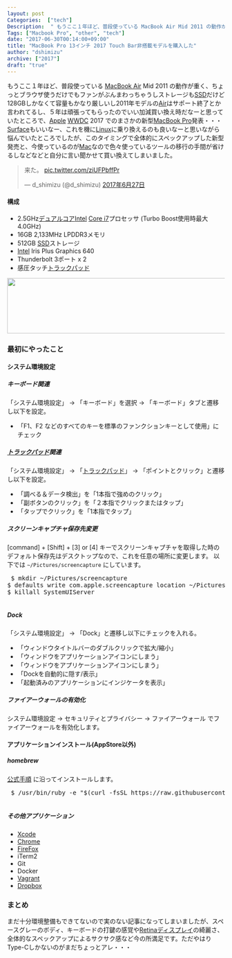 ```yaml
---
layout: post
Categories:  ["tech"]
Description:  " もうここ１年ほど、普段使っている MacBook Air Mid 2011 の動作が重く、ちょっとブラウザ使うだけでもファンがぶんまわっちゃうしストレージもSSDだけど128GBしかなくて容量もかなり厳しいし2011年モデルのAirはサポ"
Tags: ["Macbook Pro", "other", "tech"]
date: "2017-06-30T00:14:00+09:00"
title: "MacBook Pro 13インチ 2017 Touch Bar非搭載モデルを購入した"
author: "dshimizu"
archive: ["2017"]
draft: "true"
---
```


<body>
<p>もうここ１年ほど、普段使っている <a class="keyword" href="http://d.hatena.ne.jp/keyword/MacBook%20Air">MacBook Air</a> Mid 2011 の動作が重く、ちょっとブラウザ使うだけでもファンがぶんまわっちゃうしストレージも<a class="keyword" href="http://d.hatena.ne.jp/keyword/SSD">SSD</a>だけど128GBしかなくて容量もかなり厳しいし2011年モデルの<a class="keyword" href="http://d.hatena.ne.jp/keyword/Air">Air</a>はサポート終了とか言われてるし、５年は頑張ってもらったのでいい加減買い換え時だなーと思っていたところで、<a class="keyword" href="http://d.hatena.ne.jp/keyword/Apple">Apple</a> <a class="keyword" href="http://d.hatena.ne.jp/keyword/WWDC">WWDC</a> 2017 でのまさかの新型<a class="keyword" href="http://d.hatena.ne.jp/keyword/MacBook%20Pro">MacBook Pro</a>発表・・・
<a class="keyword" href="http://d.hatena.ne.jp/keyword/Surface">Surface</a>もいいなー、これを機に<a class="keyword" href="http://d.hatena.ne.jp/keyword/Linux">Linux</a>に乗り換えるのも良いなーと思いながら悩んでいたところでしたが、このタイミングで全体的にスペックアップした新型発売と、今使っているのが<a class="keyword" href="http://d.hatena.ne.jp/keyword/Mac">Mac</a>なので色々使っているツールの移行の手間が省けるしなどなどと自分に言い聞かせて買い換えてしまいました。</p>
</body>

<!-- more -->

<body>
<blockquote class="twitter-tweet tw-align-center" data-conversation="none" data-lang="ja">来た。 <a href="https://t.co/ziUFPbffPr" target="_blank" rel="noopener noreferrer">pic.twitter.com/ziUFPbffPr</a>

— d_shimizu (@d_shimizu) <a href="https://twitter.com/d_shimizu/status/879697720864235521" target="_blank" rel="noopener noreferrer">2017年6月27日</a>
</blockquote>


<script async="" src="//platform.twitter.com/widgets.js" charset="utf-8"></script>


<h4>構成</h4>


<ul>
    <li>2.5GHz<a class="keyword" href="http://d.hatena.ne.jp/keyword/%A5%C7%A5%E5%A5%A2%A5%EB%A5%B3%A5%A2">デュアルコア</a><a class="keyword" href="http://d.hatena.ne.jp/keyword/Intel">Intel</a> <a class="keyword" href="http://d.hatena.ne.jp/keyword/Core%20i7">Core i7</a>プロセッサ (Turbo Boost使用時最大4.0GHz)</li>
    <li>16GB 2,133MHz LPDDR3メモリ</li>
    <li>512GB <a class="keyword" href="http://d.hatena.ne.jp/keyword/SSD">SSD</a>ストレージ</li>
    <li>
<a class="keyword" href="http://d.hatena.ne.jp/keyword/Intel">Intel</a> Iris Plus Graphics 640</li>
    <li>Thunderbolt 3ポート x 2</li>
    <li>感圧タッチ<a class="keyword" href="http://d.hatena.ne.jp/keyword/%A5%C8%A5%E9%A5%C3%A5%AF%A5%D1%A5%C3%A5%C9">トラックパッド</a>
</li>
</ul>


<p><img src="http://blog.dshimizu.jp/wp-content/uploads/2017/07/macbookpro.jpg" alt="" width="512" height="128" class="aligncenter size-full"></p>

<h3>最初にやったこと</h3>


<h4>システム環境設定</h4>


<h5>キーボード関連</h5>


<p>「システム環境設定」 -&gt; 「キーボード」を選択 -&gt; 「キーボード」タブと遷移し以下を設定。</p>

<ul>
    <li>「F1、F2 などのすべてのキーを標準のファンクションキーとして使用」にチェック</li>
</ul>


<h5>
<a class="keyword" href="http://d.hatena.ne.jp/keyword/%A5%C8%A5%E9%A5%C3%A5%AF%A5%D1%A5%C3%A5%C9">トラックパッド</a>関連</h5>


<p>「システム環境設定」 -&gt; 「<a class="keyword" href="http://d.hatena.ne.jp/keyword/%A5%C8%A5%E9%A5%C3%A5%AF%A5%D1%A5%C3%A5%C9">トラックパッド</a>」 -&gt; 「ポイントとクリック」と遷移し以下を設定。</p>

<ul>
    <li>「調べる＆データ検出」を「1本指で強めのクリック」</li>
    <li>「副ボタンのクリック」を「２本指でクリックまたはタップ」</li>
    <li>「タップでクリック」を「1本指でタップ」</li>
</ul>


<h5>スクリーンキャプチャ保存先変更</h5>


<p>[command] + [Shift] + [3] or [4] キーでスクリーンキャプチャを取得した時のデフォルト保存先はデスクトップなので、これを任意の場所に変更します。
以下では <code>~/Pictures/screencapture</code> にしています。</p>

<pre class="terminal"> $ mkdir ~/Pictures/screencapture
$ defaults write com.apple.screencapture location ~/Pictures/screencapture
$ killall SystemUIServer
 </pre>


<h5>Dock</h5>


<p>「システム環境設定」 -&gt; 「Dock」と遷移し以下にチェックを入れる。</p>

<ul>
    <li>「ウィンドウタイトルバーのダブルクリックで拡大/縮小」</li>
    <li>「ウィンドウをアプリケーションアイコンにしまう」</li>
    <li>「ウィンドウをアプリケーションアイコンにしまう」</li>
    <li>「Dockを自動的に隠す/表示」</li>
    <li>「起動済みのアプリケーションにインジケータを表示」</li>
</ul>




<h5>ファイアーウォールの有効化</h5>


<p>システム環境設定 -&gt; セキュリティとプライバシー -&gt; ファイアーウォール でファイアーウォールを有効化します。</p>

<h4>アプリケーションインストール(AppStore以外)</h4>


<h5>homebrew</h5>


<p><a href="https://brew.sh/" target="_blank" rel="noopener noreferrer">公式手順</a> に沿ってインストールします。</p>

<pre class="terminal"> $ /usr/bin/ruby -e "$(curl -fsSL https://raw.githubusercontent.com/Homebrew/install/master/install)"
 </pre>


<h5>その他アプリケーション</h5>


<ul>
        <li><a target="_brank" rel="noopener noreferrer" href="https://apps.apple.com/jp/app/xcode/id497799835">Xcode</a></li>
    <li><a class="keyword" href="http://d.hatena.ne.jp/keyword/Chrome">Chrome</a></li>
    <li><a class="keyword" href="http://d.hatena.ne.jp/keyword/FireFox">FireFox</a></li>
    <li>iTerm2</li>
    <li>Git</li>
    <li>Docker</li>
    <li><a class="keyword" href="http://d.hatena.ne.jp/keyword/Vagrant">Vagrant</a></li>
    <li><a class="keyword" href="http://d.hatena.ne.jp/keyword/Dropbox">Dropbox</a></li>
</ul>


<h3>まとめ</h3>


<p>まだ十分環境整備もできてないので実のない記事になってしまいましたが、スペースグレーのボディ、キーボードの打鍵の感覚や<a class="keyword" href="http://d.hatena.ne.jp/keyword/Retina%A5%C7%A5%A3%A5%B9%A5%D7%A5%EC%A5%A4">Retinaディスプレイ</a>の綺麗さ、全体的なスペックアップによるサクサク感など今の所満足です。ただやはりType-Cしかないのがまだちょっとアレ・・・</p>
</body>
